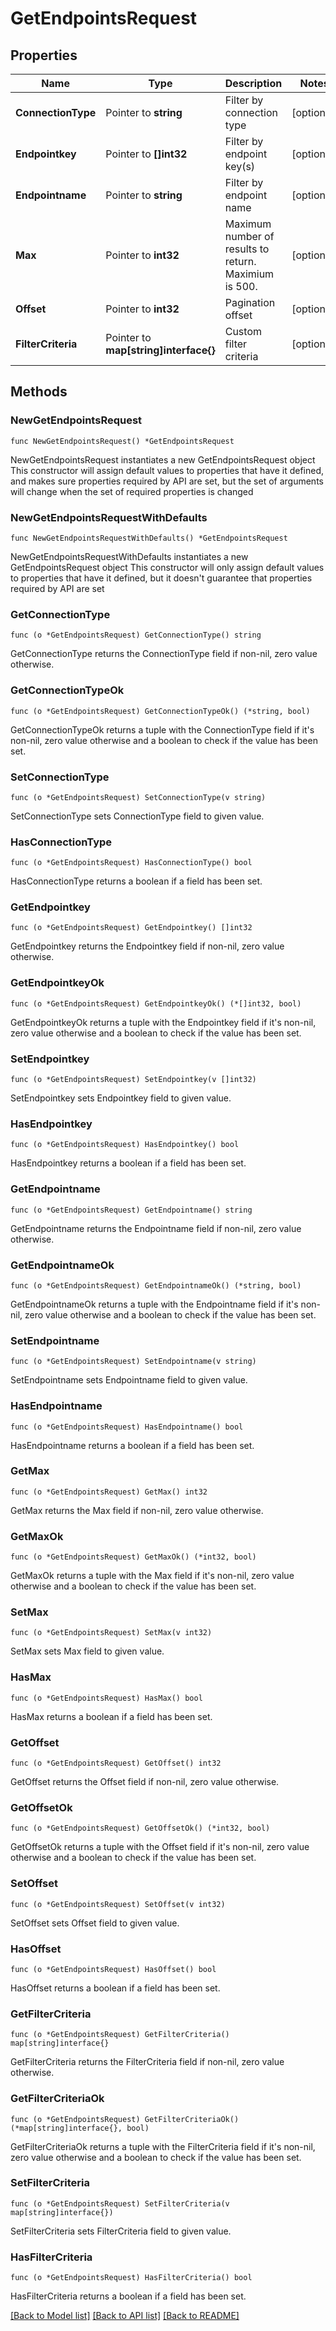 # GetEndpointsRequest

## Properties

Name | Type | Description | Notes
------------ | ------------- | ------------- | -------------
**ConnectionType** | Pointer to **string** | Filter by connection type | [optional] 
**Endpointkey** | Pointer to **[]int32** | Filter by endpoint key(s) | [optional] 
**Endpointname** | Pointer to **string** | Filter by endpoint name | [optional] 
**Max** | Pointer to **int32** | Maximum number of results to return. Maximium is 500. | [optional] 
**Offset** | Pointer to **int32** | Pagination offset | [optional] 
**FilterCriteria** | Pointer to **map[string]interface{}** | Custom filter criteria | [optional] 

## Methods

### NewGetEndpointsRequest

`func NewGetEndpointsRequest() *GetEndpointsRequest`

NewGetEndpointsRequest instantiates a new GetEndpointsRequest object
This constructor will assign default values to properties that have it defined,
and makes sure properties required by API are set, but the set of arguments
will change when the set of required properties is changed

### NewGetEndpointsRequestWithDefaults

`func NewGetEndpointsRequestWithDefaults() *GetEndpointsRequest`

NewGetEndpointsRequestWithDefaults instantiates a new GetEndpointsRequest object
This constructor will only assign default values to properties that have it defined,
but it doesn't guarantee that properties required by API are set

### GetConnectionType

`func (o *GetEndpointsRequest) GetConnectionType() string`

GetConnectionType returns the ConnectionType field if non-nil, zero value otherwise.

### GetConnectionTypeOk

`func (o *GetEndpointsRequest) GetConnectionTypeOk() (*string, bool)`

GetConnectionTypeOk returns a tuple with the ConnectionType field if it's non-nil, zero value otherwise
and a boolean to check if the value has been set.

### SetConnectionType

`func (o *GetEndpointsRequest) SetConnectionType(v string)`

SetConnectionType sets ConnectionType field to given value.

### HasConnectionType

`func (o *GetEndpointsRequest) HasConnectionType() bool`

HasConnectionType returns a boolean if a field has been set.

### GetEndpointkey

`func (o *GetEndpointsRequest) GetEndpointkey() []int32`

GetEndpointkey returns the Endpointkey field if non-nil, zero value otherwise.

### GetEndpointkeyOk

`func (o *GetEndpointsRequest) GetEndpointkeyOk() (*[]int32, bool)`

GetEndpointkeyOk returns a tuple with the Endpointkey field if it's non-nil, zero value otherwise
and a boolean to check if the value has been set.

### SetEndpointkey

`func (o *GetEndpointsRequest) SetEndpointkey(v []int32)`

SetEndpointkey sets Endpointkey field to given value.

### HasEndpointkey

`func (o *GetEndpointsRequest) HasEndpointkey() bool`

HasEndpointkey returns a boolean if a field has been set.

### GetEndpointname

`func (o *GetEndpointsRequest) GetEndpointname() string`

GetEndpointname returns the Endpointname field if non-nil, zero value otherwise.

### GetEndpointnameOk

`func (o *GetEndpointsRequest) GetEndpointnameOk() (*string, bool)`

GetEndpointnameOk returns a tuple with the Endpointname field if it's non-nil, zero value otherwise
and a boolean to check if the value has been set.

### SetEndpointname

`func (o *GetEndpointsRequest) SetEndpointname(v string)`

SetEndpointname sets Endpointname field to given value.

### HasEndpointname

`func (o *GetEndpointsRequest) HasEndpointname() bool`

HasEndpointname returns a boolean if a field has been set.

### GetMax

`func (o *GetEndpointsRequest) GetMax() int32`

GetMax returns the Max field if non-nil, zero value otherwise.

### GetMaxOk

`func (o *GetEndpointsRequest) GetMaxOk() (*int32, bool)`

GetMaxOk returns a tuple with the Max field if it's non-nil, zero value otherwise
and a boolean to check if the value has been set.

### SetMax

`func (o *GetEndpointsRequest) SetMax(v int32)`

SetMax sets Max field to given value.

### HasMax

`func (o *GetEndpointsRequest) HasMax() bool`

HasMax returns a boolean if a field has been set.

### GetOffset

`func (o *GetEndpointsRequest) GetOffset() int32`

GetOffset returns the Offset field if non-nil, zero value otherwise.

### GetOffsetOk

`func (o *GetEndpointsRequest) GetOffsetOk() (*int32, bool)`

GetOffsetOk returns a tuple with the Offset field if it's non-nil, zero value otherwise
and a boolean to check if the value has been set.

### SetOffset

`func (o *GetEndpointsRequest) SetOffset(v int32)`

SetOffset sets Offset field to given value.

### HasOffset

`func (o *GetEndpointsRequest) HasOffset() bool`

HasOffset returns a boolean if a field has been set.

### GetFilterCriteria

`func (o *GetEndpointsRequest) GetFilterCriteria() map[string]interface{}`

GetFilterCriteria returns the FilterCriteria field if non-nil, zero value otherwise.

### GetFilterCriteriaOk

`func (o *GetEndpointsRequest) GetFilterCriteriaOk() (*map[string]interface{}, bool)`

GetFilterCriteriaOk returns a tuple with the FilterCriteria field if it's non-nil, zero value otherwise
and a boolean to check if the value has been set.

### SetFilterCriteria

`func (o *GetEndpointsRequest) SetFilterCriteria(v map[string]interface{})`

SetFilterCriteria sets FilterCriteria field to given value.

### HasFilterCriteria

`func (o *GetEndpointsRequest) HasFilterCriteria() bool`

HasFilterCriteria returns a boolean if a field has been set.


[[Back to Model list]](../README.md#documentation-for-models) [[Back to API list]](../README.md#documentation-for-api-endpoints) [[Back to README]](../README.md)


